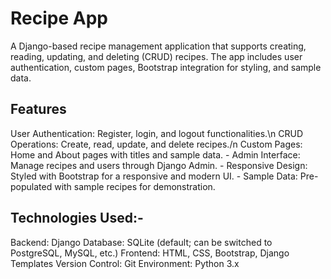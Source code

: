 <h1>Recipe App</h1>

<p>A Django-based recipe management application that supports creating, reading, updating, and deleting (CRUD) recipes. The app includes user authentication, custom pages, Bootstrap integration for styling, and sample data.</p>

<h2>Features</h2>
User Authentication: Register, login, and logout functionalities.\n
CRUD Operations: Create, read, update, and delete recipes./n
Custom Pages: Home and About pages with titles and sample data.
- Admin Interface: Manage recipes and users through Django Admin.
- Responsive Design: Styled with Bootstrap for a responsive and modern UI.
- Sample Data: Pre-populated with sample recipes for demonstration.

<h2>Technologies Used:-</h2>
Backend: Django
Database: SQLite (default; can be switched to PostgreSQL, MySQL, etc.)
Frontend: HTML, CSS, Bootstrap, Django Templates
Version Control: Git
Environment: Python 3.x
